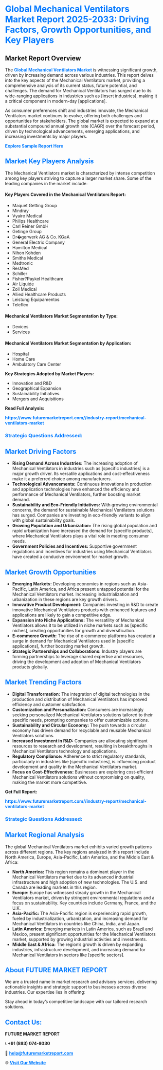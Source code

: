 <h1 style="color: #007BFF;">Global Mechanical Ventilators Market Report 2025-2033: Driving Factors, Growth Opportunities, and Key Players</h1>

<section id="overview">
<h2>Market Report Overview</h2>
<p>The <a href="https://www.futuremarketreport.com//industry-report/mechanical-ventilators-market" style="color: #007BFF; text-decoration: none;"><strong>Global Mechanical Ventilators Market</strong></a> is witnessing significant growth, driven by increasing demand across various industries. This report delves into the key aspects of the Mechanical Ventilators market, providing a comprehensive analysis of its current status, future potential, and challenges. The demand for Mechanical Ventilators has surged due to its wide-ranging applications in industries such as [insert industries], making it a critical component in modern-day [applications].</p>
<p>As consumer preferences shift and industries innovate, the Mechanical Ventilators market continues to evolve, offering both challenges and opportunities for stakeholders. The global market is expected to expand at a substantial compound annual growth rate (CAGR) over the forecast period, driven by technological advancements, emerging applications, and increasing investments by major players.</p>
</section>

<section id="overview">
<p><a href="https://www.futuremarketreport.com//request-sample/reportId=61407" style="color: #007BFF; text-decoration: none;"><strong>Explore Sample Report Here</strong></a></p>
</section>

<section id="key-players">
<h2 style="color: #007BFF;">Market Key Players Analysis</h2>
<p>The Mechanical Ventilators market is characterized by intense competition among key players striving to capture a larger market share. Some of the leading companies in the market include:</p>
<h4>Key Players Covered in the Mechanical Ventilators Report:</h4>
<ul><li>Maquet Getting Group</li><li>Mindray</li><li>Vyaire Medical</li><li>Philips Healthcare</li><li>Carl Reiner GmbH</li><li>Getinge Group</li><li>Dr�gerwerk AG &amp; Co. KGaA</li><li>General Electric Company</li><li>Hamilton Medical</li><li>Nihon Kohden</li><li>Smiths Medical</li><li>Medtronic</li><li>ResMed</li><li>Schiller</li><li>Fisher?Paykel Healthcare</li><li>Air Liquide</li><li>Zoll Medical</li><li>Allied Healthcare Products</li><li>Leistung Equipamentos</li><li>Teleflex</li></ul>
<h4>Mechanical Ventilators Market Segmentation by Type:</h4>
<ul><li>Devices</li><li>Services</li></ul>

<h4>Mechanical Ventilators Market Segmentation by Application:</h4>
<ul><li>Hospital</li><li>Home Care</li><li>Ambulatory Care Center</li></ul>
<p><strong>Key Strategies Adopted by Market Players:</strong></p>
<ul>
<li>Innovation and R&D</li>
<li>Geographical Expansion</li>
<li>Sustainability Initiatives</li>
<li>Mergers and Acquisitions</li>
</ul>
</section>

<section>
<p><strong>Read Full Analysis: </strong></p><a href="https://www.futuremarketreport.com//industry-report/mechanical-ventilators-market" style="color: #007BFF; text-decoration: none;"><strong>https://www.futuremarketreport.com//industry-report/mechanical-ventilators-market</strong></a>
<h3 style="color: #007BFF;">Strategic Questions Addressed:</h3>
</section>

<section id="driving-factors">
<h2 style="color: #007BFF;">Market Driving Factors</h2>
<ul>
<li><strong>Rising Demand Across Industries:</strong> The increasing adoption of Mechanical Ventilators in industries such as [specific industries] is a major growth driver. Its versatile applications and cost-effectiveness make it a preferred choice among manufacturers.</li>
<li><strong>Technological Advancements:</strong> Continuous innovations in production and application technologies have enhanced the efficiency and performance of Mechanical Ventilators, further boosting market demand.</li>
<li><strong>Sustainability and Eco-Friendly Initiatives:</strong> With growing environmental concerns, the demand for sustainable Mechanical Ventilators solutions has surged. Companies are investing in eco-friendly variants to align with global sustainability goals.</li>
<li><strong>Growing Population and Urbanization:</strong> The rising global population and rapid urbanization have increased the demand for [specific products], where Mechanical Ventilators plays a vital role in meeting consumer needs.</li>
<li><strong>Government Policies and Incentives:</strong> Supportive government regulations and incentives for industries using Mechanical Ventilators have created a conducive environment for market growth.</li>
</ul>
</section>

<section id="growth-opportunities">
<h2 style="color: #007BFF;">Market Growth Opportunities</h2>
<ul>
<li><strong>Emerging Markets:</strong> Developing economies in regions such as Asia-Pacific, Latin America, and Africa present untapped potential for the Mechanical Ventilators market. Increasing industrialization and urbanization in these regions are key growth drivers.</li>
<li><strong>Innovative Product Development:</strong> Companies investing in R&D to create innovative Mechanical Ventilators products with enhanced features and applications are likely to gain a competitive edge.</li>
<li><strong>Expansion into Niche Applications:</strong> The versatility of Mechanical Ventilators allows it to be utilized in niche markets such as [specific niches], creating opportunities for growth and diversification.</li>
<li><strong>E-commerce Growth:</strong> The rise of e-commerce platforms has created a surge in demand for Mechanical Ventilators used in [specific applications], further boosting market growth.</li>
<li><strong>Strategic Partnerships and Collaborations:</strong> Industry players are forming partnerships to leverage shared expertise and resources, driving the development and adoption of Mechanical Ventilators products globally.</li>
</ul>
</section>

<section id="trending-factors">
<h2 style="color: #007BFF;">Market Trending Factors</h2>
<ul>
<li><strong>Digital Transformation:</strong> The integration of digital technologies in the production and distribution of Mechanical Ventilators has improved efficiency and customer satisfaction.</li>
<li><strong>Customization and Personalization:</strong> Consumers are increasingly seeking personalized Mechanical Ventilators solutions tailored to their specific needs, prompting companies to offer customizable options.</li>
<li><strong>Sustainability and Circular Economy:</strong> The push towards a circular economy has driven demand for recyclable and reusable Mechanical Ventilators solutions.</li>
<li><strong>Increased Investment in R&D:</strong> Companies are allocating significant resources to research and development, resulting in breakthroughs in Mechanical Ventilators technology and applications.</li>
<li><strong>Regulatory Compliance:</strong> Adherence to strict regulatory standards, particularly in industries like [specific industries], is influencing product development and quality in the Mechanical Ventilators market.</li>
<li><strong>Focus on Cost-Effectiveness:</strong> Businesses are exploring cost-efficient Mechanical Ventilators solutions without compromising on quality, making the market more competitive.</li>
</ul>
</section>

<section>
<p><strong>Get Full Report: </strong></p><a href="https://www.futuremarketreport.com//industry-report/mechanical-ventilators-market" style="color: #007BFF; text-decoration: none;"><strong>https://www.futuremarketreport.com//industry-report/mechanical-ventilators-market</strong></a>
<h3 style="color: #007BFF;">Strategic Questions Addressed:</h3>
</section>


<section id="regional-analysis">
<h2 style="color: #007BFF;">Market Regional Analysis</h2>
<p>The global Mechanical Ventilators market exhibits varied growth patterns across different regions. The key regions analyzed in this report include North America, Europe, Asia-Pacific, Latin America, and the Middle East & Africa:</p>
<ul>
<li><strong>North America:</strong> This region remains a dominant player in the Mechanical Ventilators market due to its advanced industrial infrastructure and high adoption of new technologies. The U.S. and Canada are leading markets in this region.</li>
<li><strong>Europe:</strong> Europe has witnessed steady growth in the Mechanical Ventilators market, driven by stringent environmental regulations and a focus on sustainability. Key countries include Germany, France, and the U.K.</li>
<li><strong>Asia-Pacific:</strong> The Asia-Pacific region is experiencing rapid growth, fueled by industrialization, urbanization, and increasing demand for Mechanical Ventilators in countries like China, India, and Japan.</li>
<li><strong>Latin America:</strong> Emerging markets in Latin America, such as Brazil and Mexico, present significant opportunities for the Mechanical Ventilators market, supported by growing industrial activities and investments.</li>
<li><strong>Middle East & Africa:</strong> The region’s growth is driven by expanding industries, infrastructure development, and increasing demand for Mechanical Ventilators in sectors like [specific sectors].</li>
</ul>
</section>

<footer>
<h2 style="color: #007BFF;">About FUTURE MARKET REPORT</h2>
<p>We are a trusted name in market research and advisory services, delivering actionable insights and strategic support to businesses across diverse industries. Our expertise lies in offering:</p>

<p>Stay ahead in today’s competitive landscape with our tailored research solutions.</p>

<h2 style="color: #007BFF;">Contact Us:</h2>
<p><strong>FUTURE MARKET REPORT</strong></p>
<p>📞 <strong>+91 (883) 074-8030</strong></p>
<p>📧 <strong><a href="mailto:help@futuremarketreport.com" style="color: #007BFF;">help@futuremarketreport.com</a></strong></p>
<p>🌐 <strong><a href="https://www.futuremarketreport.com/" style="color: #007BFF;">Visit Our Website</a></strong></p>
</footer>